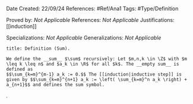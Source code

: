 <div class="topSpace"></div>

Date Created: 22/09/24
References: #Ref/Ana1
Tags: #Type/Definition

Proved by: <i>Not Applicable</i>
References: <i>Not Applicable</i>
Justifications: [[induction]]

Specializations: <i>Not Applicable</i>
Generalizations: <i>Not Applicable</i>

``` ad-Definition
title: Definition (Sum).

We define the __sum__ $\sum$ recursively: Let $m,n,k \in \Z$ with $m \leq k \leq n$ and $a_k \in \R$ for all $k$. The __empty sum__ is defined as 
$$\sum_{k=m}^{m-1} a_k := 0.$$ The [[induction|inductive step]] is given by $$\sum_{k=m}^{n+1} a_k := \left( \sum_{k=m}^n a_k \right) + a_{n+1}$$ and defines the sum symbol.
```

<i>.</i>